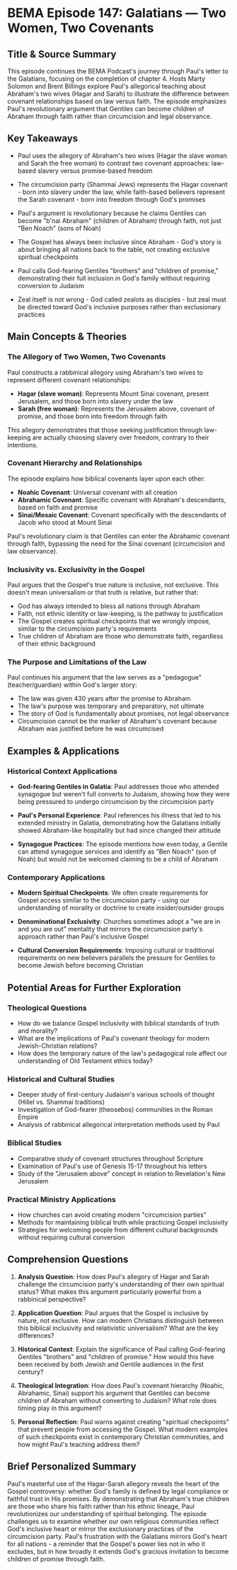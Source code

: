 # BEMA Episode 147: Galatians — Two Women, Two Covenants

## Title & Source Summary

This episode continues the BEMA Podcast's journey through Paul's letter to the Galatians, focusing on the completion of chapter 4. Hosts Marty Solomon and Brent Billings explore Paul's allegorical teaching about Abraham's two wives (Hagar and Sarah) to illustrate the difference between covenant relationships based on law versus faith. The episode emphasizes Paul's revolutionary argument that Gentiles can become children of Abraham through faith rather than circumcision and legal observance.

## Key Takeaways

- Paul uses the allegory of Abraham's two wives (Hagar the slave woman and Sarah the free woman) to contrast two covenant approaches: law-based slavery versus promise-based freedom

- The circumcision party (Shammai Jews) represents the Hagar covenant - born into slavery under the law, while faith-based believers represent the Sarah covenant - born into freedom through God's promises

- Paul's argument is revolutionary because he claims Gentiles can become "b'nai Abraham" (children of Abraham) through faith, not just "Ben Noach" (sons of Noah)

- The Gospel has always been inclusive since Abraham - God's story is about bringing all nations back to the table, not creating exclusive spiritual checkpoints

- Paul calls God-fearing Gentiles "brothers" and "children of promise," demonstrating their full inclusion in God's family without requiring conversion to Judaism

- Zeal itself is not wrong - God called zealots as disciples - but zeal must be directed toward God's inclusive purposes rather than exclusionary practices

## Main Concepts & Theories

### The Allegory of Two Women, Two Covenants

Paul constructs a rabbinical allegory using Abraham's two wives to represent different covenant relationships:

- **Hagar (slave woman)**: Represents Mount Sinai covenant, present Jerusalem, and those born into slavery under the law
- **Sarah (free woman)**: Represents the Jerusalem above, covenant of promise, and those born into freedom through faith

This allegory demonstrates that those seeking justification through law-keeping are actually choosing slavery over freedom, contrary to their intentions.

### Covenant Hierarchy and Relationships

The episode explains how biblical covenants layer upon each other:

- **Noahic Covenant**: Universal covenant with all creation
- **Abrahamic Covenant**: Specific covenant with Abraham's descendants, based on faith and promise
- **Sinai/Mosaic Covenant**: Covenant specifically with the descendants of Jacob who stood at Mount Sinai

Paul's revolutionary claim is that Gentiles can enter the Abrahamic covenant through faith, bypassing the need for the Sinai covenant (circumcision and law observance).

### Inclusivity vs. Exclusivity in the Gospel

Paul argues that the Gospel's true nature is inclusive, not exclusive. This doesn't mean universalism or that truth is relative, but rather that:

- God has always intended to bless all nations through Abraham
- Faith, not ethnic identity or law-keeping, is the pathway to justification
- The Gospel creates spiritual checkpoints that we wrongly impose, similar to the circumcision party's requirements
- True children of Abraham are those who demonstrate faith, regardless of their ethnic background

### The Purpose and Limitations of the Law

Paul continues his argument that the law serves as a "pedagogue" (teacher/guardian) within God's larger story:

- The law was given 430 years after the promise to Abraham
- The law's purpose was temporary and preparatory, not ultimate
- The story of God is fundamentally about promises, not legal observance
- Circumcision cannot be the marker of Abraham's covenant because Abraham was justified before he was circumcised

## Examples & Applications

### Historical Context Applications

- **God-fearing Gentiles in Galatia**: Paul addresses those who attended synagogue but weren't full converts to Judaism, showing how they were being pressured to undergo circumcision by the circumcision party

- **Paul's Personal Experience**: Paul references his illness that led to his extended ministry in Galatia, demonstrating how the Galatians initially showed Abraham-like hospitality but had since changed their attitude

- **Synagogue Practices**: The episode mentions how even today, a Gentile can attend synagogue services and identify as "Ben Noach" (son of Noah) but would not be welcomed claiming to be a child of Abraham

### Contemporary Applications

- **Modern Spiritual Checkpoints**: We often create requirements for Gospel access similar to the circumcision party - using our understanding of morality or doctrine to create insider/outsider groups

- **Denominational Exclusivity**: Churches sometimes adopt a "we are in and you are out" mentality that mirrors the circumcision party's approach rather than Paul's inclusive Gospel

- **Cultural Conversion Requirements**: Imposing cultural or traditional requirements on new believers parallels the pressure for Gentiles to become Jewish before becoming Christian

## Potential Areas for Further Exploration

### Theological Questions

- How do we balance Gospel inclusivity with biblical standards of truth and morality?
- What are the implications of Paul's covenant theology for modern Jewish-Christian relations?
- How does the temporary nature of the law's pedagogical role affect our understanding of Old Testament ethics today?

### Historical and Cultural Studies

- Deeper study of first-century Judaism's various schools of thought (Hillel vs. Shammai traditions)
- Investigation of God-fearer (theosebos) communities in the Roman Empire
- Analysis of rabbinical allegorical interpretation methods used by Paul

### Biblical Studies

- Comparative study of covenant structures throughout Scripture
- Examination of Paul's use of Genesis 15-17 throughout his letters
- Study of the "Jerusalem above" concept in relation to Revelation's New Jerusalem

### Practical Ministry Applications

- How churches can avoid creating modern "circumcision parties"
- Methods for maintaining biblical truth while practicing Gospel inclusivity
- Strategies for welcoming people from different cultural backgrounds without requiring cultural conversion

## Comprehension Questions

1. **Analysis Question**: How does Paul's allegory of Hagar and Sarah challenge the circumcision party's understanding of their own spiritual status? What makes this argument particularly powerful from a rabbinical perspective?

2. **Application Question**: Paul argues that the Gospel is inclusive by nature, not exclusive. How can modern Christians distinguish between this biblical inclusivity and relativistic universalism? What are the key differences?

3. **Historical Context**: Explain the significance of Paul calling God-fearing Gentiles "brothers" and "children of promise." How would this have been received by both Jewish and Gentile audiences in the first century?

4. **Theological Integration**: How does Paul's covenant hierarchy (Noahic, Abrahamic, Sinai) support his argument that Gentiles can become children of Abraham without converting to Judaism? What role does timing play in this argument?

5. **Personal Reflection**: Paul warns against creating "spiritual checkpoints" that prevent people from accessing the Gospel. What modern examples of such checkpoints exist in contemporary Christian communities, and how might Paul's teaching address them?

## Brief Personalized Summary

Paul's masterful use of the Hagar-Sarah allegory reveals the heart of the Gospel controversy: whether God's family is defined by legal compliance or faithful trust in His promises. By demonstrating that Abraham's true children are those who share his faith rather than his ethnic lineage, Paul revolutionizes our understanding of spiritual belonging. The episode challenges us to examine whether our own religious communities reflect God's inclusive heart or mirror the exclusionary practices of the circumcision party. Paul's frustration with the Galatians mirrors God's heart for all nations - a reminder that the Gospel's power lies not in who it excludes, but in how broadly it extends God's gracious invitation to become children of promise through faith.
